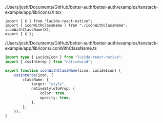 /Users/josh/Documents/GitHub/better-auth/better-auth/examples/tanstack-example/app/lib/icons/X.tsx
```
import { X } from "lucide-react-native";
import { iconWithClassName } from "./iconWithClassName";
iconWithClassName(X);
export { X };

```
/Users/josh/Documents/GitHub/better-auth/better-auth/examples/tanstack-example/app/lib/icons/iconWithClassName.ts
```typescript
import type { LucideIcon } from "lucide-react-native";
import { cssInterop } from "nativewind";

export function iconWithClassName(icon: LucideIcon) {
	cssInterop(icon, {
		className: {
			target: "style",
			nativeStyleToProp: {
				color: true,
				opacity: true,
			},
		},
	});
}

```
